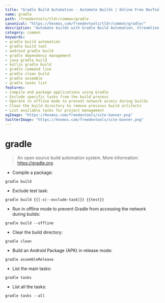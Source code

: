 ```yaml
---
title: "Gradle Build Automation - Automate Builds | Online Free DevTools by Hexmos"
name: gradle
path: /freedevtools/tldr/common/gradle
canonical: "https://hexmos.com/freedevtools/tldr/common/gradle/"
description: "Automate builds with Gradle Build Automation. Streamline your software development process using command line tools. Free online tool, no registration required."
category: common
keywords:
- gradle build automation
- gradle build tool
- android gradle build
- gradle dependency management
- java gradle build
- kotlin gradle build
- gradle command line
- gradle clean build
- gradle assemble
- gradle tasks list
features:
- Compile and package applications using Gradle
- Exclude specific tasks from the build process
- Operate in offline mode to prevent network access during builds
- Clean the build directory to remove previous build artifacts
- List available tasks for project management
ogImage: "https://hexmos.com/freedevtools/site-banner.png"
twitterImage: "https://hexmos.com/freedevtools/site-banner.png"
---
```


# gradle

> An open source build automation system.
> More information: <https://gradle.org>.

- Compile a package:

`gradle build`

- Exclude test task:

`gradle build {{[-x|--exclude-task]}} {{test}}`

- Run in offline mode to prevent Gradle from accessing the network during builds:

`gradle build --offline`

- Clear the build directory:

`gradle clean`

- Build an Android Package (APK) in release mode:

`gradle assembleRelease`

- List the main tasks:

`gradle tasks`

- List all the tasks:

`gradle tasks --all`
